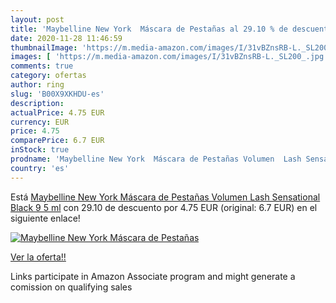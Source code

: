 ```yaml
---
layout: post
title: 'Maybelline New York  Máscara de Pestañas al 29.10 % de descuento'
date: 2020-11-28 11:46:59
thumbnailImage: 'https://m.media-amazon.com/images/I/31vBZnsRB-L._SL200_.jpg'
images: [ 'https://m.media-amazon.com/images/I/31vBZnsRB-L._SL200_.jpg' ]
comments: true
category: ofertas
author: ring
slug: 'B00X9XKHDU-es'
description:
actualPrice: 4.75 EUR
currency: EUR
price: 4.75
comparePrice: 6.7 EUR
inStock: true
prodname: 'Maybelline New York  Máscara de Pestañas Volumen  Lash Sensational  Black  9 5 ml'
country: 'es'
---
```


Está [Maybelline New York  Máscara de Pestañas Volumen  Lash Sensational  Black  9 5 ml](https://www.amazon.es/dp/B00X9XKHDU/?tag=tolees-21) con 29.10 de descuento por 4.75 EUR (original: 6.7 EUR) en el siguiente enlace!

[![Maybelline New York  Máscara de Pestañas](https://m.media-amazon.com/images/I/31vBZnsRB-L._SL200_.jpg)](https://www.amazon.es/dp/B00X9XKHDU/?tag=tolees-21)

[Ver la oferta!!](https://www.amazon.es/dp/B00X9XKHDU/?tag=tolees-21)

Links participate in Amazon Associate program and might generate a comission on qualifying sales


